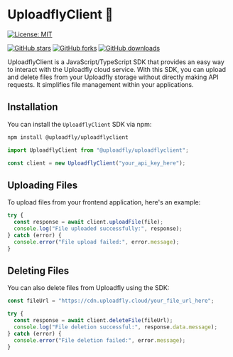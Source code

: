 # UploadflyClient 🚀

[![License: MIT](https://img.shields.io/badge/License-MIT-orange.svg?style=for-the-badge)](https://opensource.org/licenses/MIT)

[![GitHub stars](https://img.shields.io/github/stars/adedoyin-emmanuel/uploadfly-client.svg?style=for-the-badge)](https://github.com/adedoyin-emmanuel/uploadfly-client/stargazers)
[![GitHub forks](https://img.shields.io/github/forks/adedoyin-emmanuel/uploadfly-client.svg?style=for-the-badge)](https://github.com/adedoyin-emmanuel/uploadfly-client/network)
[![GitHub downloads](https://img.shields.io/github/downloads/adedoyin-emmanuel/uploadfly-client/total.svg?style=for-the-badge)](https://github.com/adedoyin-emmanuel/uploadfly-client/releases)

UploadflyClient is a JavaScript/TypeScript SDK that provides an easy way to interact with the Uploadfly cloud service. With this SDK, you can upload and delete files from your Uploadfly storage without directly making API requests. It simplifies file management within your applications.

## Installation

You can install the `UploadflyClient` SDK via npm:

```bash
npm install @uploadfly/uploadflyclient

```

```js
import UploadflyClient from "@uploadfly/uploadflyclient";

const client = new UploadflyClient("your_api_key_here");
```

## Uploading Files

To upload files from your frontend application, here's an example:

```js
try {
  const response = await client.uploadFile(file);
  console.log("File uploaded successfully:", response);
} catch (error) {
  console.error("File upload failed:", error.message);
}
```

## Deleting Files

You can also delete files from Uploadfly using the SDK:

```js
const fileUrl = "https://cdn.uploadfly.cloud/your_file_url_here";

try {
  const response = await client.deleteFile(fileUrl);
  console.log("File deletion successful:", response.data.message);
} catch (error) {
  console.error("File deletion failed:", error.message);
}
```
